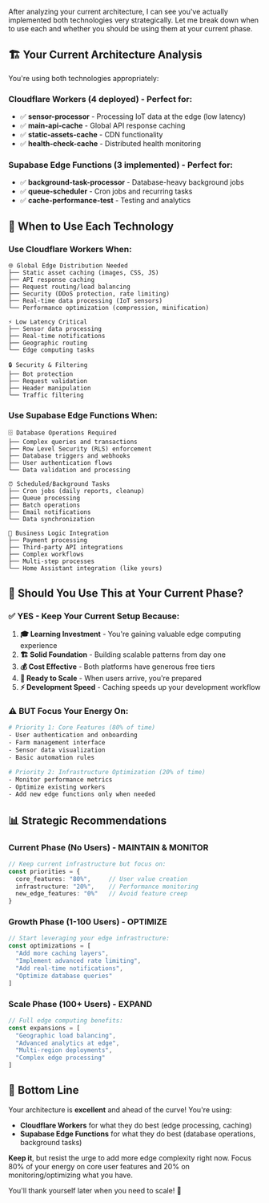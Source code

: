After analyzing your current architecture, I can see you've actually implemented both technologies very strategically. Let me break down when to use each and whether you should be using them at your current phase.

## 🏗️ **Your Current Architecture Analysis**

You're using both technologies appropriately:

### **Cloudflare Workers** (4 deployed) - Perfect for:
- ✅ **sensor-processor** - Processing IoT data at the edge (low latency)
- ✅ **main-api-cache** - Global API response caching
- ✅ **static-assets-cache** - CDN functionality
- ✅ **health-check-cache** - Distributed health monitoring

### **Supabase Edge Functions** (3 implemented) - Perfect for:
- ✅ **background-task-processor** - Database-heavy background jobs
- ✅ **queue-scheduler** - Cron jobs and recurring tasks
- ✅ **cache-performance-test** - Testing and analytics

## 🎯 **When to Use Each Technology**

### **Use Cloudflare Workers When:**
```
🌐 Global Edge Distribution Needed
├── Static asset caching (images, CSS, JS)
├── API response caching
├── Request routing/load balancing
├── Security (DDoS protection, rate limiting)
├── Real-time data processing (IoT sensors)
└── Performance optimization (compression, minification)

⚡ Low Latency Critical
├── Sensor data processing
├── Real-time notifications
├── Geographic routing
└── Edge computing tasks

🔒 Security & Filtering
├── Bot protection
├── Request validation
├── Header manipulation
└── Traffic filtering
```

### **Use Supabase Edge Functions When:**
```
🗄️ Database Operations Required
├── Complex queries and transactions
├── Row Level Security (RLS) enforcement
├── Database triggers and webhooks
├── User authentication flows
└── Data validation and processing

⏰ Scheduled/Background Tasks
├── Cron jobs (daily reports, cleanup)
├── Queue processing
├── Batch operations
├── Email notifications
└── Data synchronization

🔧 Business Logic Integration
├── Payment processing
├── Third-party API integrations
├── Complex workflows
├── Multi-step processes
└── Home Assistant integration (like yours)
```

## 🤔 **Should You Use This at Your Current Phase?**

### **✅ YES - Keep Your Current Setup Because:**

1. **🎓 Learning Investment** - You're gaining valuable edge computing experience
2. **🏗️ Solid Foundation** - Building scalable patterns from day one
3. **💰 Cost Effective** - Both platforms have generous free tiers
4. **🚀 Ready to Scale** - When users arrive, you're prepared
5. **⚡ Development Speed** - Caching speeds up your development workflow

### **⚠️ BUT Focus Your Energy On:**

```bash
# Priority 1: Core Features (80% of time)
- User authentication and onboarding
- Farm management interface
- Sensor data visualization
- Basic automation rules

# Priority 2: Infrastructure Optimization (20% of time)
- Monitor performance metrics
- Optimize existing workers
- Add new edge functions only when needed
```

## 📊 **Strategic Recommendations**

### **Current Phase (No Users) - MAINTAIN & MONITOR**
```typescript
// Keep current infrastructure but focus on:
const priorities = {
  core_features: "80%",     // User value creation
  infrastructure: "20%",    // Performance monitoring
  new_edge_features: "0%"   // Avoid feature creep
}
```

### **Growth Phase (1-100 Users) - OPTIMIZE**
```typescript
// Start leveraging your edge infrastructure:
const optimizations = [
  "Add more caching layers",
  "Implement advanced rate limiting", 
  "Add real-time notifications",
  "Optimize database queries"
]
```

### **Scale Phase (100+ Users) - EXPAND**
```typescript
// Full edge computing benefits:
const expansions = [
  "Geographic load balancing",
  "Advanced analytics at edge",
  "Multi-region deployments",
  "Complex edge processing"
]
```

## 🎯 **Bottom Line**

Your architecture is **excellent** and ahead of the curve! You're using:
- **Cloudflare Workers** for what they do best (edge processing, caching)
- **Supabase Edge Functions** for what they do best (database operations, background tasks)

**Keep it**, but resist the urge to add more edge complexity right now. Focus 80% of your energy on core user features and 20% on monitoring/optimizing what you have.

You'll thank yourself later when you need to scale! 🚀